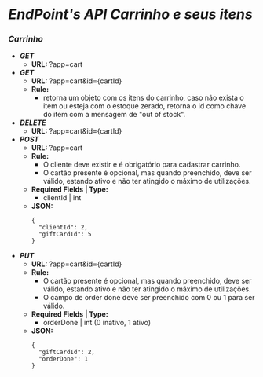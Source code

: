 # *EndPoint's API Carrinho e seus itens*
### *Carrinho*
- ***GET***
    - **URL:** ?app=cart
- ***GET***
    - **URL:** ?app=cart&id={cartId}
    - **Rule:**
        - retorna um objeto com os itens do carrinho, caso não exista o item ou esteja com o estoque zerado, retorna o id como chave do item com a mensagem de "out of stock".
- ***DELETE***
    - **URL:** ?app=cart&id={cartId}
- ***POST***
    - **URL:** ?app=cart
    - **Rule:**
        - O cliente deve existir e é obrigatório para cadastrar carrinho.
        - O cartão presente é opcional, mas quando preenchido, deve ser válido, estando ativo e não ter atingido o máximo de utilizações.
    - **Required Fields | Type:**
        - clientId | int
    - **JSON:**
        ````
        {
          "clientId": 2,
          "giftCardId": 5
        }
        ````
- ***PUT***
    - **URL:** ?app=cart&id={cartId}
    - **Rule:**
        - O cartão presente é opcional, mas quando preenchido, deve ser válido, estando ativo e não ter atingido o máximo de utilizações.
        - O campo de order done deve ser preenchido com 0 ou 1 para ser válido.
    - **Required Fields | Type:**
      - orderDone | int (0 inativo, 1 ativo)
    - **JSON:**
        ````
        {
          "giftCardId": 2,
          "orderDone": 1
        }
        ````